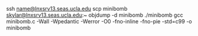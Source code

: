 ssh name@lnxsrv13.seas.ucla.edu
scp minibomb skylar@lnxsrv13.seas.ucla.edu:~
objdump -d minibomb
./minibomb
gcc minibomb.c -Wall -Wpedantic -Werror -O0 -fno-inline -fno-pie -std=c99 -o minibomb